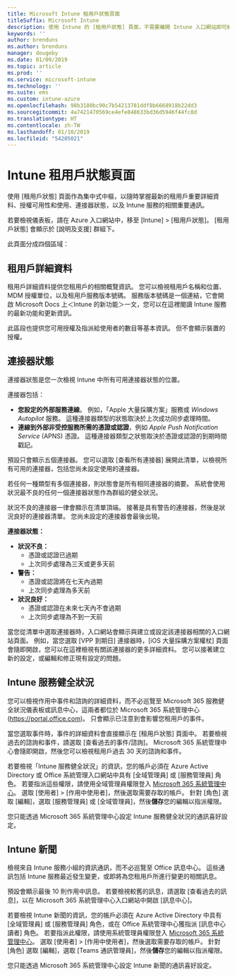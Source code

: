 ```yaml
---
title: Microsoft Intune 租用戶狀態頁面
titleSuffix: Microsoft Intune
description: 使用 Intune 的 [租用戶狀態] 頁面，不需要離開 Intune 入口網站即可檢視重要的租用戶詳細資料
keywords: ''
author: brenduns
ms.author: brenduns
manager: dougeby
ms.date: 01/09/2019
ms.topic: article
ms.prod: ''
ms.service: microsoft-intune
ms.technology: ''
ms.suite: ems
ms.custom: intune-azure
ms.openlocfilehash: 98b3180bc90c7b54213781ddf8b6668918b22dd3
ms.sourcegitcommit: 4a7421470569ce4efe848633bd36d5946f44fc8d
ms.translationtype: HT
ms.contentlocale: zh-TW
ms.lasthandoff: 01/10/2019
ms.locfileid: "54205021"
---
```

# <a name="intune-tenant-status-page"></a>Intune 租用戶狀態頁面
使用 [租用戶狀態] 頁面作為集中式中樞，以隨時掌握最新的租用戶重要詳細資料、授權可用性和使用、連接器狀態，以及 Intune 服務的相關重要通訊。  

若要檢視儀表板，請在 Azure 入口網站中，移至 [Intune] > [租用戶狀態]。  [租用戶狀態] 會顯示於 [說明及支援] 群組下。  

此頁面分成四個區域：

## <a name="tenant-details"></a>租用戶詳細資料
租用戶詳細資料提供您租用戶的相關概覽資訊。 您可以檢視租用戶名稱和位置、MDM 授權單位，以及租用戶服務版本號碼。 服務版本號碼是一個連結，它會開啟 Microsoft Docs 上＜Intune 的新功能＞一文，您可以在這裡閱讀 Intune 服務的最新功能和更新資訊。  

此區段也提供您可用授權及指派給使用者的數目等基本資訊。 但不會顯示裝置的授權。

## <a name="connector-status"></a>連接器狀態
連接器狀態是您一次檢視 Intune 中所有可用連接器狀態的位置。  

連接器包括：
- **您設定的外部服務連線**。 例如，「Apple 大量採購方案」服務或 *Windows Autopilot* 服務。  這種連接器類型的狀態取決於上次成功同步處理時間。
- **連線到外部非受控服務所需的憑證或認證**，例如 *Apple Push Notification Service* (APNS) 憑證。 這種連接器類型之狀態取決於憑證或認證的到期時間戳記。  

預設只會顯示五個連接器。 您可以選取 [查看所有連接器] 展開此清單，以檢視所有可用的連接器，包括您尚未設定使用的連接器。  

若任何一種類型有多個連接器，則狀態會是所有相同連接器的摘要。 系統會使用狀況最不良的任何一個連接器狀態作為群組的健全狀況。  

狀況不良的連接器一律會顯示在清單頂端。 接著是具有警告的連接器，然後是狀況良好的連接器清單。 您尚未設定的連接器會最後出現。

**連接器狀態：**
- **狀況不良：**
    - 憑證或認證已過期
    - 上次同步處理為三天或更多天前
- **警告：**
    - 憑證或認證將在七天內過期
    - 上次同步處理為多天前
- **狀況良好：**
    - 憑證或認證在未來七天內不會過期
    - 上次同步處理為不到一天前  

當您從清單中選取連接器時，入口網站會顯示與建立或設定該連接器相關的入口網站頁面。  例如，當您選取 [VPP 到期日] 連接器時，[iOS 大量採購方案權杖] 頁面會隨即開啟，您可以在這裡檢視有關該連接器的更多詳細資料。 您可以接著建立新的設定，或編輯和修正現有設定的問題。  

## <a name="intune-service-health"></a>Intune 服務健全狀況  
您可以檢視作用中事件和諮詢的詳細資料，而不必巡覽至 Microsoft 365 服務健全狀況儀表板或訊息中心，這兩者都位於 Microsoft 365 系統管理中心 (https://portal.office.com)。 只會顯示已注意到會影響您租用戶的事件。  

當您選取事件時，事件的詳細資料會直接顯示在 [租用戶狀態] 頁面中。 若要檢視過去的諮詢和事件，請選取 [查看過去的事件/諮詢]。 Microsoft 365 系統管理中心會隨即開啟，然後您可以檢視租用戶過去 30 天的諮詢和事件。  

若要檢視「Intune 服務健全狀況」的資訊，您的帳戶必須在 Azure Active Directory 或 Office 系統管理入口網站中具有 [全域管理員] 或 [服務管理員] 角色。 若要指派這些權限，請使用全域管理員權限登入 [Microsoft 365 系統管理中心](https://portal.officeppe.com/AdminPortal/Home#/homepage)。 選取 [使用者] > [作用中使用者]，然後選取需要存取的帳戶。 針對 [角色] 選取 [編輯]，選取 [服務管理員] 或 [全域管理員]，然後**儲存**您的編輯以指派權限。  

您只能透過 Microsoft 365 系統管理中心設定 Intune 服務健全狀況的通訊喜好設定。

## <a name="intune-news"></a>Intune 新聞  
檢視來自 Intune 服務小組的資訊通訊，而不必巡覽至 Office 訊息中心。 這些通訊包括 Intune 服務最近發生變更，或即將為您租用戶所進行變更的相關訊息。  

預設會顯示最後 10 則作用中訊息。 若要檢視較舊的訊息，請選取 [查看過去的訊息]，以在 Microsoft 365 系統管理中心入口網站中開啟 [訊息中心]。  

若要檢視 Intune 新聞的資訊，您的帳戶必須在 Azure Active Directory 中具有 [全域管理員] 或 [服務管理員] 角色，或在 Office 系統管理中心獲指派 [訊息中心讀者] 角色。  若要指派此權限，請使用系統管理員權限登入 [Microsoft 365 系統管理中心](https://portal.officeppe.com/AdminPortal/Home#/homepage)。 選取 [使用者] > [作用中使用者]，然後選取需要存取的帳戶。 針對 [角色] 選取 [編輯]，選取 [Teams 通訊管理員]，然後**儲存**您的編輯以指派權限。  

您只能透過 Microsoft 365 系統管理中心設定 Intune 新聞的通訊喜好設定。
